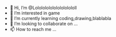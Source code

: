 - 👋 Hi, I’m @Lolololololololololololl
- 👀 I’m interested in game
- 🌱 I’m currently learning coding,drawing,blablabla
- 💞️ I’m looking to collaborate on ...
- 📫 How to reach me ...

<!---
Lolololololololololololl/Lolololololololololololl is a ✨ special ✨ repository because its `README.md` (this file) appears on your GitHub profile.
You can click the Preview link to take a look at your changes.
--->
